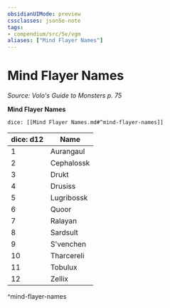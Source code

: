 ```yaml
---
obsidianUIMode: preview
cssclasses: json5e-note
tags:
- compendium/src/5e/vgm
aliases: ["Mind Flayer Names"]
---
```

# Mind Flayer Names
*Source: Volo's Guide to Monsters p. 75* 

**Mind Flayer Names**

`dice: [[Mind Flayer Names.md#^mind-flayer-names]]`

| dice: d12 | Name |
|-----------|------|
| 1 | Aurangaul |
| 2 | Cephalossk |
| 3 | Drukt |
| 4 | Drusiss |
| 5 | Lugribossk |
| 6 | Quoor |
| 7 | Ralayan |
| 8 | Sardsult |
| 9 | S'venchen |
| 10 | Tharcereli |
| 11 | Tobulux |
| 12 | Zellix |
^mind-flayer-names
